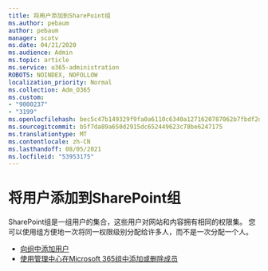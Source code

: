 ```yaml
---
title: 将用户添加到SharePoint组
ms.author: pebaum
author: pebaum
manager: scotv
ms.date: 04/21/2020
ms.audience: Admin
ms.topic: article
ms.service: o365-administration
ROBOTS: NOINDEX, NOFOLLOW
localization_priority: Normal
ms.collection: Adm_O365
ms.custom:
- "9000237"
- "3199"
ms.openlocfilehash: bec5c47b149329f9fa0a6110c6340a1271620787062b7fbdf2d8d4b96b97b202
ms.sourcegitcommit: b5f7da89a650d2915dc652449623c78be6247175
ms.translationtype: MT
ms.contentlocale: zh-CN
ms.lasthandoff: 08/05/2021
ms.locfileid: "53953175"
---
```

# <a name="add-users-to-a-sharepoint-group"></a>将用户添加到SharePoint组

SharePoint组是一组用户的集合，这些用户对网站和内容拥有相同的权限集。 您可以使用组方便地一次将同一权限级别分配给许多人，而不是一次分配一个人。

- [向组中添加用户](https://docs.microsoft.com/sharepoint/customize-sharepoint-site-permissions#add-users-to-a-group)
- [使用管理中心在Microsoft 365组中添加或删除成员](https://docs.microsoft.com/microsoft-365/admin/create-groups/add-or-remove-members-from-groups)